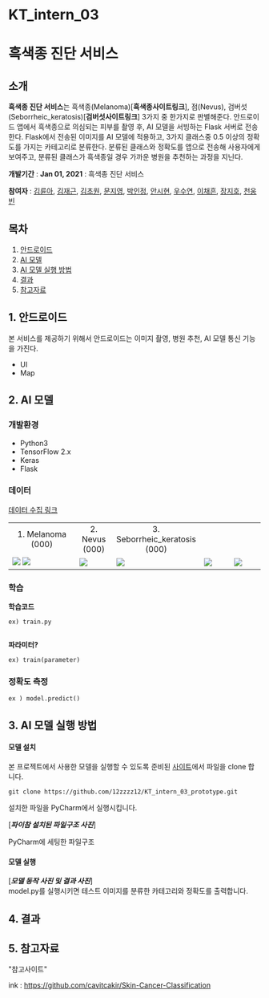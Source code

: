 # KT_intern_03 

# 흑색종 진단 서비스

## 소개
**흑색종 진단 서비스**는 흑색종(Melanoma)[**흑색종사이트링크**], 점(Nevus), 검버섯(Seborrheic_keratosis)[**검버섯사이트링크**] 3가지 중 한가지로 판별해준다. 안드로이드 앱에서 흑색종으로 의심되는 피부를 촬영 후, AI 모델을 서빙하는 Flask 서버로 전송한다. Flask에서 전송된 이미지를 AI 모델에 적용하고, 3가지 클래스중 0.5 이상의 정확도를 가지는 카테고리로 분류한다. 분류된 클래스와 정확도를 앱으로 전송해 사용자에게 보여주고, 분류된 클래스가 흑색종일 경우 가까운 병원을 추천하는 과정을 지닌다. 

**개발기간** : __Jan 01, 2021__ : 흑색종 진단 서비스 

**참여자** : [김륜아](https://github.com/lena-for-world), [김재근](https://github.com/12zzzz12), [김초원](https://github.com/cwaa079), [문지영](https://github.com/94MOONJI), [박인정](https://github.com/injjeong), [안시현](https://github.com/ashnnn98), [우수연](https://github.com/WSY0000), [이채흔](https://github.com/chaeheun), [장지호](https://github.com/twa04047), [천웅빈](https://github.com/woong223)


## 목차
1. [안드로이드](#안드로이드)
2. [AI 모델](#AI-모델)
3. [AI 모델 실행 방법](#AI-모델-실행-방법)
4. [결과](#결과)
5. [참고자료](#참고자료)

## 1. 안드로이드   
본 서비스를 제공하기 위해서 안드로이드는 이미지 촬영, 병원 추천, AI 모델 통신 기능을 가진다.

* UI
* Map 
   
## 2. AI 모델   

### 개발환경
- Python3
- TensorFlow 2.x
- Keras
- Flask

### 데이터   
[데이터 수집 링크]()    
<table border=0 >
   <tbody>
       <tr>
			<td align="center"> 1. Melanoma (000) </td>
			<td align="center"> 2. Nevus (000) </td>
			<td align="center"> 3. Seborrheic_keratosis    (000)</td>
		</tr>
      <tr>
			<td width="32%" > <img src="https://user-images.githubusercontent.com/53503626/147816220-0e1a4294-ee2b-46c5-aa2c-9f5c5077c16b.jpg">
          <img src="https://user-images.githubusercontent.com/53503626/147816220-0e1a4294-ee2b-46c5-aa2c-9f5c5077c16b.jpg"> </td>
         <td width="16%" > <img src="https://user-images.githubusercontent.com/53503626/147816220-0e1a4294-ee2b-46c5-aa2c-9f5c5077c16b.jpg"> </td>
         <td width="16%" > <img src="https://user-images.githubusercontent.com/53503626/147816220-0e1a4294-ee2b-46c5-aa2c-9f5c5077c16b.jpg"> </td>
			<td width="16%"> <img src="https://user-images.githubusercontent.com/53503626/147816828-ffc1d008-0837-4368-bbcc-ccf0f8403503.jpg"> </td>
			<td width="16%"> <img src="https://user-images.githubusercontent.com/53503626/147816824-e5da93ab-5c37-4b7f-aaed-c4ce267e75cd.jpg"> </td>
      </tr>

   </tbody>
 </table>
 
 
### 학습
   
**학습코드**

```   
ex) train.py 
   
```
**파라미터?**
```
ex) train(parameter)
```
   
### 정확도 측정
```
ex ) model.predict()
```

## 3. AI 모델 실행 방법 
#### 모델 설치   
      
본 프로젝트에서 사용한 모델을 실행할 수 있도록 준비된 [사이트](https://github.com/12zzzz12/KT_intern_03_prototype)에서 파일을 clone 합니다.
```
git clone https://github.com/12zzzz12/KT_intern_03_prototype.git
```
설치한 파일을 PyCharm에서 실행시킵니다.     
   
[***파이참 설치된 파일구조 사진***]   

PyCharm에 세팅한 파일구조
   
      
        
   
#### 모델 실행
[***모델 동작 사진 및 결과 사진***]   
model.py를 실행시키면 테스트 이미지를 분류한 카테고리와 정확도를 출력합니다.


## 4. 결과 

## 5. 참고자료 



















"참고사이트"

ink : https://github.com/cavitcakir/Skin-Cancer-Classification



